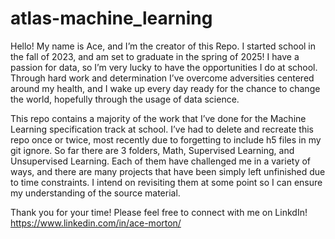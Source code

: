 # atlas-machine_learning

Hello! My name is Ace, and I’m the creator of this Repo. I started school in the fall of 2023, and am set to graduate in the spring of 2025! I have a passion for data, so I’m very lucky to have the opportunities I do at school. Through hard work and determination I’ve overcome adversities centered around my health, and I wake up every day ready for the chance to change the world, hopefully through the usage of data science.
	
This repo contains a majority of the work that I’ve done for the Machine Learning specification track at school. I’ve had to delete and recreate this repo once or twice, most recently due to forgetting to include h5 files in my git ignore. So far there are 3 folders, Math, Supervised Learning, and Unsupervised Learning. Each of them have challenged me in a variety of ways, and there are many projects that have been simply left unfinished due to time constraints. I intend on revisiting them at some point so I can ensure my understanding of the source material.

Thank you for your time! Please feel free to connect with me on LinkdIn!
	https://www.linkedin.com/in/ace-morton/
